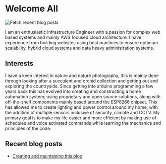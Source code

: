 # Welcome All

![Fetch recent blog posts](https://github.com/atownsend247/atownsend247/workflows/Fetch%20recent%20blog%20posts/badge.svg)

I am an enthusiastic Infrastructure Engineer with a passion for complex web based systems and mainly AWS focused cloud architecture. I have experience from building websites using best practices to ensure optimum scalability, hybrid cloud systems and data heavy administration systems.

## Interests

I have a keen interest in nature and nature photography, this is mainly done through looking after a succulent and orchid collection and getting out and exploring the countryside.
Since getting into arduino programming a few years back this has evolved into creating and constructing a home automation system; using proprietary and open source solutions, along with off-the-shelf components mainly based around the ESP8266 chipset. This has allowed me to create lighting and power control around my home, with the addition of multiple sensors inclusive of security, climate and CCTV. My primary goal is to make my life easier and more efficient by making use of schedules and voice activated commands while learning the mechanics and principles of the code.

## Recent blog posts

<!-- FEED-START -->
- [Creating and maintaining this blog](https://ghost.atathome.me/creating-and-maintaining-this-blog/)
<!-- FEED-END -->
